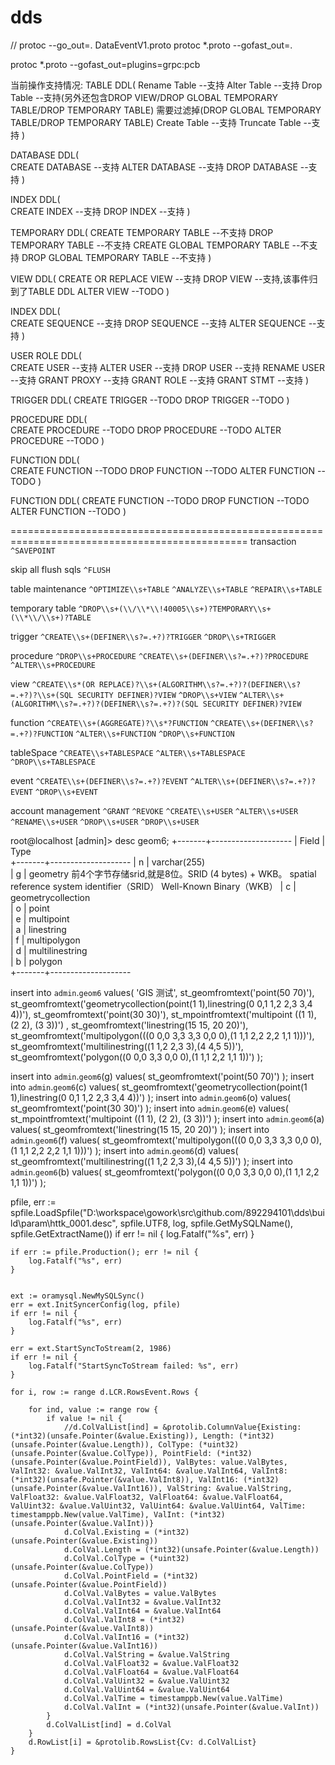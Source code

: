 # dds


// protoc --go_out=. DataEventV1.proto
protoc *.proto --gofast_out=.

protoc *.proto --gofast_out=plugins=grpc:pcb



当前操作支持情况:
TABLE DDL(
    Rename Table                        --支持
    Alter Table                         --支持
    Drop Table                          --支持(另外还包含DROP VIEW/DROP GLOBAL TEMPORARY TABLE/DROP TEMPORARY TABLE)
                                              需要过滤掉(DROP GLOBAL TEMPORARY TABLE/DROP TEMPORARY TABLE)
    Create Table                        --支持
    Truncate Table                      --支持
)                                       
                                        
DATABASE DDL(                           
    CREATE DATABASE                     --支持
    ALTER DATABASE                      --支持
    DROP DATABASE                       --支持
)                                       
                                        
INDEX DDL(                              
    CREATE INDEX                        --支持
    DROP INDEX                          --支持
)

TEMPORARY DDL(
    CREATE TEMPORARY TABLE              --不支持
    DROP TEMPORARY TABLE                --不支持
    CREATE GLOBAL TEMPORARY TABLE       --不支持
    DROP GLOBAL TEMPORARY TABLE         --不支持
)

VIEW DDL(
    CREATE OR REPLACE VIEW              --支持
    DROP VIEW                           --支持,该事件归到了TABLE DDL
    ALTER VIEW                          --TODO
)                                       
                                        
INDEX DDL(                              
    CREATE SEQUENCE                     --支持
    DROP SEQUENCE                       --支持
    ALTER SEQUENCE                      --支持
)                                       
                                        
USER ROLE DDL(                          
    CREATE USER                         --支持
    ALTER USER                          --支持
    DROP USER                           --支持
    RENAME USER                         --支持
    GRANT PROXY                         --支持
    GRANT ROLE                          --支持
    GRANT STMT                          --支持
)

TRIGGER DDL(
    CREATE TRIGGER                      --TODO
    DROP TRIGGER                        --TODO
)                                       
                                        
PROCEDURE DDL(                          
    CREATE PROCEDURE                    --TODO
    DROP PROCEDURE                      --TODO
    ALTER PROCEDURE                     --TODO
)                                       
                                        
FUNCTION DDL(                           
    CREATE FUNCTION                     --TODO
    DROP FUNCTION                       --TODO
    ALTER FUNCTION                      --TODO
)

FUNCTION DDL(
    CREATE FUNCTION                     --TODO
    DROP FUNCTION                       --TODO
    ALTER FUNCTION                      --TODO
)


===============================================================================================
transaction	        `^SAVEPOINT`

skip all flush sqls	`^FLUSH`

table maintenance	`^OPTIMIZE\\s+TABLE`
                    `^ANALYZE\\s+TABLE`
                    `^REPAIR\\s+TABLE`
                    
temporary table	    `^DROP\\s+(\\/\\*\\!40005\\s+)?TEMPORARY\\s+(\\*\\/\\s+)?TABLE`

trigger	            `^CREATE\\s+(DEFINER\\s?=.+?)?TRIGGER`
                    `^DROP\\s+TRIGGER`
                    
procedure	        `^DROP\\s+PROCEDURE`
                    `^CREATE\\s+(DEFINER\\s?=.+?)?PROCEDURE`
                    `^ALTER\\s+PROCEDURE`
                    
view	            `^CREATE\\s*(OR REPLACE)?\\s+(ALGORITHM\\s?=.+?)?(DEFINER\\s?=.+?)?\\s+(SQL SECURITY DEFINER)?VIEW`
                    `^DROP\\s+VIEW`
                    `^ALTER\\s+(ALGORITHM\\s?=.+?)?(DEFINER\\s?=.+?)?(SQL SECURITY DEFINER)?VIEW`
                    
function	        `^CREATE\\s+(AGGREGATE)?\\s*?FUNCTION`
                    `^CREATE\\s+(DEFINER\\s?=.+?)?FUNCTION`
                    `^ALTER\\s+FUNCTION`
                    `^DROP\\s+FUNCTION`
                    
tableSpace	        `^CREATE\\s+TABLESPACE`
                    `^ALTER\\s+TABLESPACE`
                    `^DROP\\s+TABLESPACE`
                    
event	            `^CREATE\\s+(DEFINER\\s?=.+?)?EVENT`
                    `^ALTER\\s+(DEFINER\\s?=.+?)?EVENT`
                    `^DROP\\s+EVENT`
                    
account management	`^GRANT`
                    `^REVOKE`
                    `^CREATE\\s+USER`
                    `^ALTER\\s+USER`
                    `^RENAME\\s+USER`
                    `^DROP\\s+USER`
                    `^DROP\\s+USER`




root@localhost [admin]> desc geom6;
+-------+-------------------- 
| Field | Type                
+-------+-------------------- 
| n     | varchar(255)          
| g     | geometry              前4个字节存储srid,就是8位。SRID (4 bytes) + WKB。 spatial reference system identifier（SRID） Well-Known Binary（WKB）
| c     | geometrycollection  
| o     | point               
| e     | multipoint          
| a     | linestring          
| f     | multipolygon        
| d     | multilinestring     
| b     | polygon             
+-------+-------------------- 


insert into `admin`.`geom6` values(
'GIS 测试',
st_geomfromtext('point(50 70)'),
st_geomfromtext('geometrycollection(point(1 1),linestring(0 0,1 1,2 2,3 3,4 4))'),
st_geomfromtext('point(30 30)'),
st_mpointfromtext('multipoint ((1 1), (2 2), (3 3))') ,
st_geomfromtext('linestring(15 15, 20 20)'),
st_geomfromtext('multipolygon(((0 0,0 3,3 3,3 0,0 0),(1 1,1 2,2 2,2 1,1 1)))'),
st_geomfromtext('multilinestring((1 1,2 2,3 3),(4 4,5 5))'),
st_geomfromtext('polygon((0 0,0 3,3 0,0 0),(1 1,1 2,2 1,1 1))')
);

insert into `admin`.`geom6`(g) values( st_geomfromtext('point(50 70)') );
insert into `admin`.`geom6`(c) values( st_geomfromtext('geometrycollection(point(1 1),linestring(0 0,1 1,2 2,3 3,4 4))') );
insert into `admin`.`geom6`(o) values( st_geomfromtext('point(30 30)') );
insert into `admin`.`geom6`(e) values( st_mpointfromtext('multipoint ((1 1), (2 2), (3 3))') );
insert into `admin`.`geom6`(a) values( st_geomfromtext('linestring(15 15, 20 20)') );
insert into `admin`.`geom6`(f) values( st_geomfromtext('multipolygon(((0 0,0 3,3 3,3 0,0 0),(1 1,1 2,2 2,2 1,1 1)))') );
insert into `admin`.`geom6`(d) values( st_geomfromtext('multilinestring((1 1,2 2,3 3),(4 4,5 5))') );
insert into `admin`.`geom6`(b) values( st_geomfromtext('polygon((0 0,0 3,3 0,0 0),(1 1,1 2,2 1,1 1))') ); 


 pfile, err := spfile.LoadSpfile("D:\\workspace\\gowork\\src\\github.com/892294101\\dds\\build\\param\\httk_0001.desc",
		spfile.UTF8,
		log,
		spfile.GetMySQLName(),
		spfile.GetExtractName())
	if err != nil {
		log.Fatalf("%s", err)
	}

	if err := pfile.Production(); err != nil {
		log.Fatalf("%s", err)
	}


	ext := oramysql.NewMySQLSync()
	err = ext.InitSyncerConfig(log, pfile)
	if err != nil {
		log.Fatalf("%s", err)
	}

	err = ext.StartSyncToStream(2, 1986)
	if err != nil {
		log.Fatalf("StartSyncToStream failed: %s", err)
	} 
	
	for i, row := range d.LCR.RowsEvent.Rows {

		for ind, value := range row {
			if value != nil {
				//d.ColValList[ind] = &protolib.ColumnValue{Existing: (*int32)(unsafe.Pointer(&value.Existing)), Length: (*int32)(unsafe.Pointer(&value.Length)), ColType: (*uint32)(unsafe.Pointer(&value.ColType)), PointField: (*int32)(unsafe.Pointer(&value.PointField)), ValBytes: value.ValBytes, ValInt32: &value.ValInt32, ValInt64: &value.ValInt64, ValInt8: (*int32)(unsafe.Pointer(&value.ValInt8)), ValInt16: (*int32)(unsafe.Pointer(&value.ValInt16)), ValString: &value.ValString, ValFloat32: &value.ValFloat32, ValFloat64: &value.ValFloat64, ValUint32: &value.ValUint32, ValUint64: &value.ValUint64, ValTime: timestamppb.New(value.ValTime), ValInt: (*int32)(unsafe.Pointer(&value.ValInt))}
				d.ColVal.Existing = (*int32)(unsafe.Pointer(&value.Existing))
				d.ColVal.Length = (*int32)(unsafe.Pointer(&value.Length))
				d.ColVal.ColType = (*uint32)(unsafe.Pointer(&value.ColType))
				d.ColVal.PointField = (*int32)(unsafe.Pointer(&value.PointField))
				d.ColVal.ValBytes = value.ValBytes
				d.ColVal.ValInt32 = &value.ValInt32
				d.ColVal.ValInt64 = &value.ValInt64
				d.ColVal.ValInt8 = (*int32)(unsafe.Pointer(&value.ValInt8))
				d.ColVal.ValInt16 = (*int32)(unsafe.Pointer(&value.ValInt16))
				d.ColVal.ValString = &value.ValString
				d.ColVal.ValFloat32 = &value.ValFloat32
				d.ColVal.ValFloat64 = &value.ValFloat64
				d.ColVal.ValUint32 = &value.ValUint32
				d.ColVal.ValUint64 = &value.ValUint64
				d.ColVal.ValTime = timestamppb.New(value.ValTime)
				d.ColVal.ValInt = (*int32)(unsafe.Pointer(&value.ValInt))
			}
			d.ColValList[ind] = d.ColVal
		}
		d.RowList[i] = &protolib.RowsList{Cv: d.ColValList}
	}	